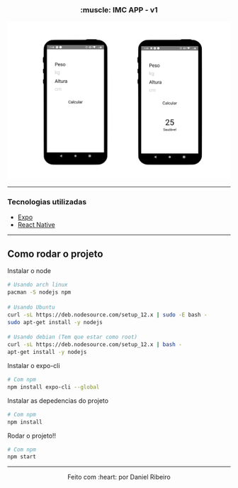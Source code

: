 <h3 align="center">
  :muscle: IMC APP - v1
</h3>

<p align="center">
  <img src="./.github/imc-v1.svg">
</p>

----

### Tecnologias utilizadas

* [Expo](https://expo.io/)
* [React Native](https://reactnative.dev/)


----
## Como rodar o projeto

Instalar o node
```bash
# Usando arch linux
pacman -S nodejs npm

# Usando Ubuntu
curl -sL https://deb.nodesource.com/setup_12.x | sudo -E bash -
sudo apt-get install -y nodejs

# Usando debian (Tem que estar como root)
curl -sL https://deb.nodesource.com/setup_12.x | bash -
apt-get install -y nodejs
```

Instalar o expo-cli
```bash
# Com npm
npm install expo-cli --global
```

Instalar as depedencias do projeto
```bash
# Com npm
npm install
```

Rodar o projeto!!
```bash
# Com npm
npm start
```
---
<p align="center">
  Feito com :heart: por Daniel Ribeiro
</p>